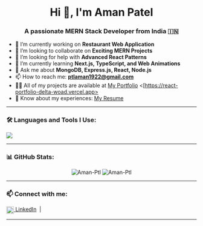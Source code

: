 <h1 align="center">Hi 👋, I'm Aman Patel</h1>
<h3 align="center">A passionate MERN Stack Developer from India 🇮🇳</h3>

- 🔭 I’m currently working on **Restaurant Web Application**
- 👯 I’m looking to collaborate on **Exciting MERN Projects**
- 🤝 I’m looking for help with **Advanced React Patterns**
- 🌱 I’m currently learning **Next.js, TypeScript, and Web Animations**
- 💬 Ask me about **MongoDB, Express.js, React, Node.js**
- 📫 How to reach me: **ptlaman1922@gmail.com**
- 👨‍💻 All of my projects are available at [My Portfolio](#) <[https://react-portfolio-delta-woad.vercel.app>
- 📄 Know about my experiences: [My Resume](#) <!-- Add your resume link -->


---

### 🛠️ Languages and Tools I Use:

<p align="left">
  <img src="https://skillicons.dev/icons?i=html,css,js,react,nodejs,express,mongodb,tailwind,vite,git,github,postman" />
</p>

---

### 📊 GitHub Stats:

<p align="center">
  <img src="https://github-readme-stats.vercel.app/api?username=Aman-Ptl&show_icons=true&locale=en" alt="Aman-Ptl" />
  <img src="https://github-readme-streak-stats.herokuapp.com/?user=Aman-Ptl" alt="Aman-Ptl" />
</p>

---

### 📫 Connect with me:

<p align="left">
  <a href="https://www.linkedin.com/in/amanpateljnv/" target="blank"> <img align="center" src="https://cdn.jsdelivr.net/npm/simple-icons@v3/icons/linkedin.svg" alt="linkedin" height="20" width="20" /> LinkedIn</a>  
  &nbsp;|&nbsp;
</p>

---
